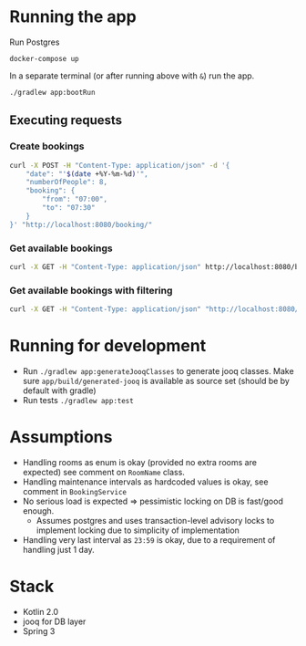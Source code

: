 # Running the app

Run Postgres

```
docker-compose up 
```

In a separate terminal (or after running above with `&`) run the app.

```
./gradlew app:bootRun
```

## Executing requests

### Create bookings

```bash
curl -X POST -H "Content-Type: application/json" -d '{
    "date": "'$(date +%Y-%m-%d)'",
    "numberOfPeople": 8,
    "booking": {
        "from": "07:00",
        "to": "07:30"
    }
}' "http://localhost:8080/booking/"
```

### Get available bookings

```bash
curl -X GET -H "Content-Type: application/json" http://localhost:8080/booking/
```

### Get available bookings with filtering

```bash
curl -X GET -H "Content-Type: application/json" "http://localhost:8080/booking/?from=06:35&to=17:00"
```

# Running for development

- Run `./gradlew app:generateJooqClasses` to generate jooq classes. Make sure `app/build/generated-jooq` is available as
  source set (should be by default with gradle)
- Run tests `./gradlew app:test`

# Assumptions

- Handling rooms as enum is okay (provided no extra rooms are expected) see comment on `RoomName` class.
- Handling maintenance intervals as hardcoded values is okay, see comment in `BookingService`
- No serious load is expected => pessimistic locking on DB is fast/good enough.
    - Assumes postgres and uses transaction-level advisory locks to implement locking due to simplicity of
      implementation
- Handling very last interval as `23:59` is okay, due to a requirement of handling just 1 day.

# Stack

- Kotlin 2.0
- jooq for DB layer
- Spring 3
